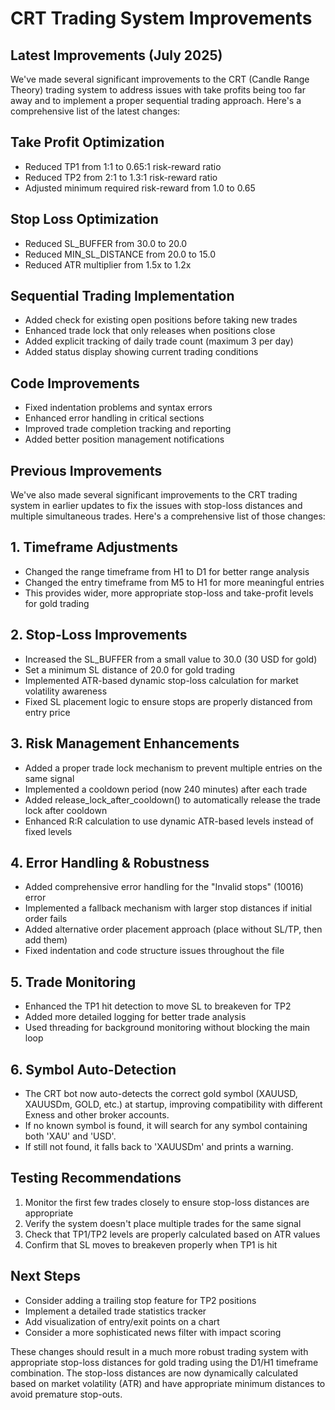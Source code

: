 # CRT Trading System Improvements

## Latest Improvements (July 2025)
We've made several significant improvements to the CRT (Candle Range Theory) trading system to address issues with take profits being too far away and to implement a proper sequential trading approach. Here's a comprehensive list of the latest changes:

## Take Profit Optimization
- Reduced TP1 from 1:1 to 0.65:1 risk-reward ratio
- Reduced TP2 from 2:1 to 1.3:1 risk-reward ratio
- Adjusted minimum required risk-reward from 1.0 to 0.65

## Stop Loss Optimization
- Reduced SL_BUFFER from 30.0 to 20.0
- Reduced MIN_SL_DISTANCE from 20.0 to 15.0
- Reduced ATR multiplier from 1.5x to 1.2x

## Sequential Trading Implementation
- Added check for existing open positions before taking new trades
- Enhanced trade lock that only releases when positions close
- Added explicit tracking of daily trade count (maximum 3 per day)
- Added status display showing current trading conditions

## Code Improvements
- Fixed indentation problems and syntax errors
- Enhanced error handling in critical sections
- Improved trade completion tracking and reporting
- Added better position management notifications

## Previous Improvements
We've also made several significant improvements to the CRT trading system in earlier updates to fix the issues with stop-loss distances and multiple simultaneous trades. Here's a comprehensive list of those changes:

## 1. Timeframe Adjustments
- Changed the range timeframe from H1 to D1 for better range analysis
- Changed the entry timeframe from M5 to H1 for more meaningful entries
- This provides wider, more appropriate stop-loss and take-profit levels for gold trading

## 2. Stop-Loss Improvements
- Increased the SL_BUFFER from a small value to 30.0 (30 USD for gold)
- Set a minimum SL distance of 20.0 for gold trading
- Implemented ATR-based dynamic stop-loss calculation for market volatility awareness
- Fixed SL placement logic to ensure stops are properly distanced from entry price

## 3. Risk Management Enhancements
- Added a proper trade lock mechanism to prevent multiple entries on the same signal
- Implemented a cooldown period (now 240 minutes) after each trade
- Added release_lock_after_cooldown() to automatically release the trade lock after cooldown
- Enhanced R:R calculation to use dynamic ATR-based levels instead of fixed levels

## 4. Error Handling & Robustness
- Added comprehensive error handling for the "Invalid stops" (10016) error
- Implemented a fallback mechanism with larger stop distances if initial order fails
- Added alternative order placement approach (place without SL/TP, then add them)
- Fixed indentation and code structure issues throughout the file

## 5. Trade Monitoring
- Enhanced the TP1 hit detection to move SL to breakeven for TP2
- Added more detailed logging for better trade analysis
- Used threading for background monitoring without blocking the main loop

## 6. Symbol Auto-Detection
- The CRT bot now auto-detects the correct gold symbol (XAUUSD, XAUUSDm, GOLD, etc.) at startup, improving compatibility with different Exness and other broker accounts.
- If no known symbol is found, it will search for any symbol containing both 'XAU' and 'USD'.
- If still not found, it falls back to 'XAUUSDm' and prints a warning.

## Testing Recommendations
1. Monitor the first few trades closely to ensure stop-loss distances are appropriate
2. Verify the system doesn't place multiple trades for the same signal
3. Check that TP1/TP2 levels are properly calculated based on ATR values
4. Confirm that SL moves to breakeven properly when TP1 is hit

## Next Steps
- Consider adding a trailing stop feature for TP2 positions
- Implement a detailed trade statistics tracker
- Add visualization of entry/exit points on a chart
- Consider a more sophisticated news filter with impact scoring

These changes should result in a much more robust trading system with appropriate stop-loss distances for gold trading using the D1/H1 timeframe combination. The stop-loss distances are now dynamically calculated based on market volatility (ATR) and have appropriate minimum distances to avoid premature stop-outs.
